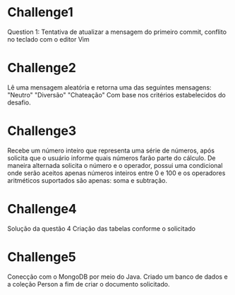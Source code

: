 # Challenge1
Question 1: Tentativa de atualizar a mensagem do primeiro commit, conflito no teclado com o editor Vim 

# Challenge2 
Lê uma mensagem aleatória e retorna uma das seguintes mensagens: "Neutro" "Diversão" "Chateação" Com base nos critérios estabelecidos do desafio.

# Challenge3
Recebe um número inteiro que representa uma série de números, após solicita que o usuário informe quais números farão parte do cálculo. De maneira alternada solicita o número e o operador, possui uma condicional onde serão aceitos apenas números inteiros entre 0 e 100 e os operadores aritméticos suportados são apenas: soma e subtração.

# Challenge4 
Solução da questão 4 
Criação das tabelas conforme o solicitado

# Challenge5
Conecção com o MongoDB por meio do Java.
Criado um banco de dados e a coleção Person a fim de criar o documento solicitado.
